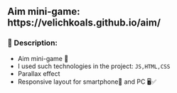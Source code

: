   <h2><b>Aim mini-game:</b> https://velichkoals.github.io/aim/</h2>


<h3>💭 Description:</b></h3> 


- Aim mini-game 🎯
- I used such technologies in the project: `JS,HTML,CSS`
- Parallax effect 
- Responsive layout for smartphone📱 and PC 🖥✅
